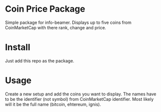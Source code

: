 # Coin Price Package

Simple package for info-beamer. Displays up to five coins from CoinMarketCap with there rank, change and price.

# Install

Just add this repo as the package.

# Usage
Create a new setup and add the coins you want to display. The names have to be the identifier (not symbol) from CoinMarketCap identifier. Most likely will it be the full name (bitcoin, ehtereum, ignis).
